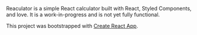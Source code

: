Reaculator is a simple React calculator built with React, Styled Components, and love. It is a work-in-progress and is not yet fully functional.

This project was bootstrapped with [Create React App](https://github.com/facebookincubator/create-react-app).